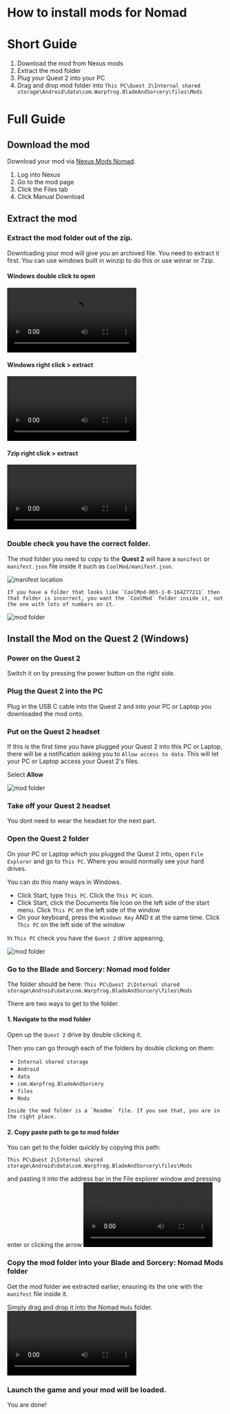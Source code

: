 # How to install mods for Nomad

# Short Guide

1. Download the mod from Nexus mods
2. Extract the mod folder
3. Plug your Quest 2 into your PC
4. Drag and drop mod folder into `This PC\Quest 2\Internal shared storage\Android\data\com.Warpfrog.BladeAndSorcery\files\Mods`

# Full Guide

## Download the mod
Download your mod via [Nexus Mods Nomad](https://www.nexusmods.com/bladeandsorcerynomad).

1. Log into Nexus
2. Go to the mod page
3. Click the Files tab
4. Click Manual Download



## Extract the mod

### Extract the mod folder out of the zip.
Downloading your mod will give you an archived file. You need to extract it first. You can use windows built in winzip to do this or use winrar or 7zip.


#### Windows double click to open
<video autoplay="autoplay" loop="loop">
  <source src="{{repository_name}}/assets/mod-install-nomad/doubleclick-extract.webm" type="video/webm">
</video>

#### Windows right click > extract
<video autoplay="autoplay" loop="loop">
  <source src="{{repository_name}}/assets/mod-install-nomad/winzip-extract.webm" type="video/webm">
</video>

#### 7zip right click > extract
<video autoplay="autoplay" loop="loop">
  <source src="{{repository_name}}/assets/mod-install-nomad/7zip-extract.webm" type="video/webm">
</video>

### Double check you have the correct folder.
The mod folder you need to copy to the **Quest 2** will have a `manifest` or `manifest.json` file inside it such as `CoolMod/manifest.json`. 

![manifest location]({{repository_name}}/assets/mod-install-nomad/manifest.JPG)

```warning
If you have a folder that looks like `CoolMod-865-1-0-164277211` then that folder is incorrect, you want the `CoolMod` folder inside it, not the one with lots of numbers on it.
```

![mod folder]({{repository_name}}/assets/mod-install-nomad/mod.JPG)

## Install the Mod on the Quest 2 (Windows)

### Power on the Quest 2
Switch it on by pressing the power button on the right side.

### Plug the Quest 2 into the PC
Plug in the USB C cable into the Quest 2 and into your PC or Laptop you downloaded the mod onto.

### Put on the Quest 2 headset
If this is the first time you have plugged your Quest 2 into this PC or Laptop, 
there will be a notification asking you to `Allow access to data`. 
This will let your PC or Laptop access your Quest 2's files.

Select **Allow**

![mod folder]({{repository_name}}/assets/mod-install-nomad/allow-access.JPG)

### Take off your Quest 2 headset
You dont need to wear the headset for the next part.

### Open the Quest 2 folder
On your PC or Laptop which you plugged the Quest 2 into, open `File Explorer` and go to `This PC`. Where you would normally see your hard drives.

You can do this many ways in Windows.
* Click Start, type `This PC`. Click the `This PC` icon.
* Click Start, click the Documents file Icon on the left side of the start menu. Click `This PC` on the left side of the window
* On your keyboard, press the `Windows Key` AND `E` at the same time. Click `This PC` on the left side of the window

In `This PC` check you have the `Quest 2` drive appearing.

![mod folder]({{repository_name}}/assets/mod-install-nomad/quest2-drive.JPG)


### Go to the Blade and Sorcery: Nomad mod folder

The folder should be here:
`This PC\Quest 2\Internal shared storage\Android\data\com.Warpfrog.BladeAndSorcery\files\Mods`

There are two ways to get to the folder.

#### 1. Navigate to the mod folder
Open up the `Quest 2` drive by double clicking it.

Then you can go through each of the folders by double clicking on them:
* `Internal shared storage`
* `Android`
* `data`
* `com.Warpfrog.BladeAndSorcery`
* `files`
* `Mods`

```tip
Inside the mod folder is a `Readme` file. If you see that, you are in the right place.
```

#### 2. Copy paste path to go to mod folder
You can get to the folder quickly by copying this path:

`This PC\Quest 2\Internal shared storage\Android\data\com.Warpfrog.BladeAndSorcery\files\Mods`

and pasting it into the address bar in the File explorer window and pressing enter or clicking the arrow
<video autoplay="autoplay" loop="loop">
  <source src="{{repository_name}}/assets/mod-install-nomad/paste-path.webm" type="video/webm">
</video>

### Copy the mod folder into your Blade and Sorcery: Nomad Mods folder
Get the mod folder we extracted earlier, ensuring its the one with the `manifest` file inside it.

Simply drag and drop it into the Nomad `Mods` folder.
<video autoplay="autoplay" loop="loop">
  <source src="{{repository_name}}/assets/mod-install-nomad/dragdrop.webm" type="video/webm">
</video>


### Launch the game and your mod will be loaded.

You are done!
